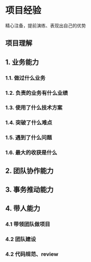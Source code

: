 # 项目经验
精心注备，提前演练、表现出自己的优势
## 项目理解
## 1. 业务能力
### 1.1. 做过什么业务
### 1.2. 负责的业务有什么业绩
### 1.3. 使用了什么技术方案
### 1.4. 突破了什么难点
### 1.5. 遇到了什么问题
### 1.6. 最大的收获是什么


## 2. 团队协作能力
## 3. 事务推动能力

## 4. 带人能力
### 4.1 带领团队做项目
### 4.2 团队建设
### 4.2 代码规范、review
